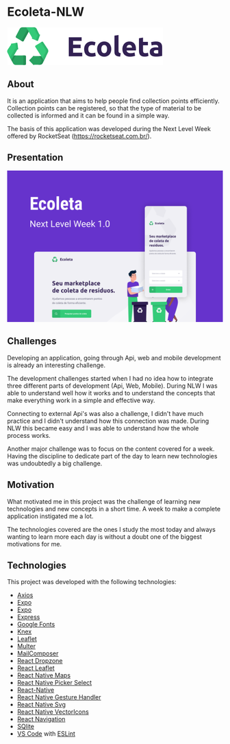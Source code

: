 # Ecoleta-NLW

![](https://github.com/mayronreis/Ecoleta-NLW/blob/master/web/src/assets/logo.svg)
  
## About 
It is an application that aims to help people find collection points efficiently. Collection points can be registered, so that the type of material to be collected is informed and it can be found in a simple way.

The basis of this application was developed during the Next Level Week offered by RocketSeat (https://rocketseat.com.br/).

## Presentation
![](https://github.com/mayronreis/Ecoleta-NLW/blob/master/mobile/assets/Capa.png)

## Challenges
Developing an application, going through Api, web and mobile development is already an interesting challenge.

The development challenges started when I had no idea how to integrate three different parts of development (Api, Web, Mobile). During NLW I was able to understand well how it works and to understand the concepts that make everything work in a simple and effective way.

Connecting to external Api's was also a challenge, I didn't have much practice and I didn't understand how this connection was made. During NLW this became easy and I was able to understand how the whole process works.

Another major challenge was to focus on the content covered for a week. Having the discipline to dedicate part of the day to learn new technologies was undoubtedly a big challenge.

## Motivation
What motivated me in this project was the challenge of learning new technologies and new concepts in a short time. A week to make a complete application instigated me a lot.

The technologies covered are the ones I study the most today and always wanting to learn more each day is without a doubt one of the biggest motivations for me.

## Technologies
This project was developed with the following technologies:
-  [Axios](https://github.com/axios/axios)
-  [Expo](https://expo.io/)
-  [Expo](https://github.com/arb/celebrate)
-  [Express](https://expressjs.com/pt-br/)
-  [Google Fonts](https://fonts.google.com/)
-  [Knex](http://knexjs.org/)
-  [Leaflet](https://leafletjs.com/)
-  [Multer](https://github.com/expressjs/multer)
-  [MailComposer](https://docs.expo.io/versions/latest/sdk/mail-composer/)
-  [React Dropzone](https://github.com/react-dropzone/react-dropzone)
-  [React Leaflet](https://react-leaflet.js.org/)
-  [React Native Maps](https://github.com/react-native-community/react-native-maps)
-  [React Native Picker Select](https://github.com/lawnstarter/react-native-picker-select)
-  [React-Native](https://facebook.github.io/react-native/)
-  [React Native Gesture Handler](https://kmagiera.github.io/react-native-gesture-handler/)
-  [React Native Svg](https://github.com/react-native-community/react-native-svg)
-  [React Native VectorIcons](https://github.com/oblador/react-native-vector-icons)
-  [React Navigation](https://reactnavigation.org/)
-  [SQlite](https://www.sqlite.org/index.html)
-  [VS Code](https://code.visualstudio.com/) with [ESLint](https://marketplace.visualstudio.com/items?itemName=dbaeumer.vscode-eslint)

